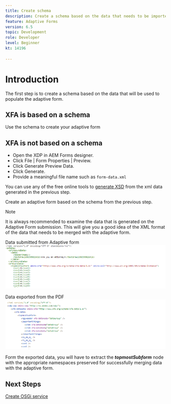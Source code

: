 ```yaml
---
title: Create schema
description: Create a schema based on the data that needs to be imported into the adaptive form
feature: Adaptive Forms
version: 6.5
topic: Development
role: Developer
level: Beginner
kt: 14196

---
```

# Introduction

The first step is to create a schema based on the data that will be used to populate the adaptive form. 

## XFA is based on a schema
 
Use the schema to create your adaptive form

## XFA is not based on a schema

* Open the XDP in AEM Forms designer. 
* Click File | Form Properties | Preview.
* Click Generate Preview Data.
* Click Generate.
* Provide a meaningful file name such as `form-data.xml`

You can use any of the free online tools to [generate XSD](https://www.freeformatter.com/xsd-generator.html) from the xml data generated in the previous step.

Create an adaptive form based on the schema from the previous step.

>[!NOTE]
>It is always recommended to examine the data that is generated on the Adaptive Form submission. This will give you a good idea of the XML format of the data that needs to be merged with the adaptive form.

Data submitted from Adaptive form
![submitted-data](./assets/af-submitted-data.png)

Data exported from the PDF
![exported-data](./assets/exported-data.png)

Form the exported data, you will have to extract the **_topmostSubform_** node with the appropriate namespaces preserved for successfully merging data with the adaptive form.

## Next Steps

[Create OSGi service](./create-osgi-service.md)





